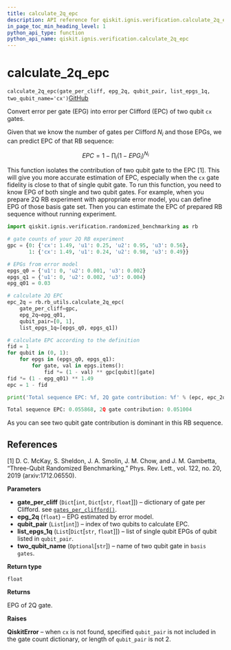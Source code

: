 ```yaml
---
title: calculate_2q_epc
description: API reference for qiskit.ignis.verification.calculate_2q_epc
in_page_toc_min_heading_level: 1
python_api_type: function
python_api_name: qiskit.ignis.verification.calculate_2q_epc
---
```


# calculate\_2q\_epc

<span id="qiskit.ignis.verification.calculate_2q_epc" />

`calculate_2q_epc(gate_per_cliff, epg_2q, qubit_pair, list_epgs_1q, two_qubit_name='cx')`[GitHub](https://github.com/qiskit-community/qiskit-ignis/tree/stable/0.3/qiskit/ignis/verification/randomized_benchmarking/rb_utils.py "view source code")

Convert error per gate (EPG) into error per Clifford (EPC) of two qubit `cx` gates.

Given that we know the number of gates per Clifford $N_i$ and those EPGs, we can predict EPC of that RB sequence:

$$
EPC = 1 - \prod_i \left( 1 - EPG_i \right)^{N_i}
$$

This function isolates the contribution of two qubit gate to the EPC \[1]. This will give you more accurate estimation of EPC, especially when the `cx` gate fidelity is close to that of single qubit gate. To run this function, you need to know EPG of both single and two qubit gates. For example, when you prepare 2Q RB experiment with appropriate error model, you can define EPG of those basis gate set. Then you can estimate the EPC of prepared RB sequence without running experiment.

```python
import qiskit.ignis.verification.randomized_benchmarking as rb

# gate counts of your 2Q RB experiment
gpc = {0: {'cx': 1.49, 'u1': 0.25, 'u2': 0.95, 'u3': 0.56},
       1: {'cx': 1.49, 'u1': 0.24, 'u2': 0.98, 'u3': 0.49}}

# EPGs from error model
epgs_q0 = {'u1': 0, 'u2': 0.001, 'u3': 0.002}
epgs_q1 = {'u1': 0, 'u2': 0.002, 'u3': 0.004}
epg_q01 = 0.03

# calculate 2Q EPC
epc_2q = rb.rb_utils.calculate_2q_epc(
    gate_per_cliff=gpc,
    epg_2q=epg_q01,
    qubit_pair=[0, 1],
    list_epgs_1q=[epgs_q0, epgs_q1])

# calculate EPC according to the definition
fid = 1
for qubit in (0, 1):
    for epgs in (epgs_q0, epgs_q1):
        for gate, val in epgs.items():
            fid *= (1 - val) ** gpc[qubit][gate]
fid *= (1 - epg_q01) ** 1.49
epc = 1 - fid

print('Total sequence EPC: %f, 2Q gate contribution: %f' % (epc, epc_2q))
```

```python
Total sequence EPC: 0.055868, 2Q gate contribution: 0.051004
```

As you can see two qubit gate contribution is dominant in this RB sequence.

## References

\[1] D. C. McKay, S. Sheldon, J. A. Smolin, J. M. Chow, and J. M. Gambetta, “Three-Qubit Randomized Benchmarking,” Phys. Rev. Lett., vol. 122, no. 20, 2019 (arxiv:1712.06550).

**Parameters**

*   **gate\_per\_cliff** (`Dict`\[`int`, `Dict`\[`str`, `float`]]) – dictionary of gate per Clifford. see [`gates_per_clifford()`](qiskit.ignis.verification.gates_per_clifford "qiskit.ignis.verification.gates_per_clifford").
*   **epg\_2q** (`float`) – EPG estimated by error model.
*   **qubit\_pair** (`List`\[`int`]) – index of two qubits to calculate EPC.
*   **list\_epgs\_1q** (`List`\[`Dict`\[`str`, `float`]]) – list of single qubit EPGs of qubit listed in `qubit_pair`.
*   **two\_qubit\_name** (`Optional`\[`str`]) – name of two qubit gate in `basis gates`.

**Return type**

`float`

**Returns**

EPG of 2Q gate.

**Raises**

**QiskitError** – when `cx` is not found, specified `qubit_pair` is not included in the gate count dictionary, or length of `qubit_pair` is not 2.

